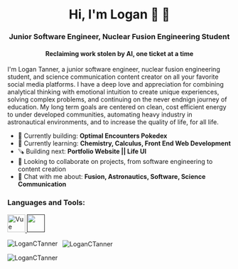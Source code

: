 <h1 align="center">Hi, I'm Logan 🖖 🙂</h1>
<h3 align="center">Junior Software Engineer, Nuclear Fusion Engineering Student</h3>
<h4 align="center">Reclaiming work stolen by AI, one ticket at a time</h4>

<!--
<p align="left"><img src="{put selfie/artistic portrait here}" alt="LoganCTanner" /></p>
<p align="left">
  <a href="https://github.com/ryo-ma/github-profile-trophy">
  <img src="https://github-profile-trophy.vercel.app/?username=LoganCTanner" alt="LoganCTanner" />
  </a>
</p>
-->

<p>
  I'm Logan Tanner, a junior software engineer, nuclear fusion engineering student, and science communication
  content creator on all your favorite social media platforms. I have a deep love and appreciation for 
  combining analytical thinking with emotional intuition to create unique experiences, solving complex
  problems, and continuing on the never endnign journey of education. My long term goals are centered on 
  clean, cost efficient energy to under developed communities, automating heavy industry in astronautical 
  environments, and to increase the quality of life, for all life.
</p>

- 🔨 Currently building: **Optimal Encounters Pokedex**
- 🧠 Currently learning: **Chemistry, Calculus, Front End Web Development**
- 🪚 Building next: **Portfolio Website || Life UI**
- 🤝 Looking to collaborate on projects, from software engineering to content creation
- 💬 Chat with me about: **Fusion, Astronautics, Software, Science Communication**

<p align="left">
</p>

<h3 align="left">Languages and Tools:</h3>
<p align="left">
  <a href="https://vuejs.org/" target="_blank" rel="noreferrer">
    <img 
      src="https://creazilla-store.fra1.digitaloceanspaces.com/icons/3254520/vue-icon-md.png" 
      alt="Vue" 
      width="40" 
      height="auto" 
    />
  </a>
  <a href="" target="_blank" rel="noreferrer">
    <img src="" alt="" width="40" height="40" />
  </a>
</p>


<p>
  <img 
    align="left" 
    src="https://github-readme-stats.vercel.app/api/top-langs?  username=LoganCTanner&show_icons=true&locale=en&layout=compact" 
    alt="LoganCTanner" 
  />
</p>

<p>
  &nbsp;
  <img 
    align="center" 
    src="https://github-readme-stats.vercel.app/api?username=LoganCTanner&show_icons=true&locale=en"            
    alt="LoganCTanner" 
  />
</p>

<p>
    <img 
      align="center" 
      src="https://github-readme-streak-stats.herokuapp.com/?user=LoganCTanner&" 
      alt="LoganCTanner" 
    />
</p>


















